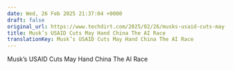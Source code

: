 ```yaml
---
date: Wed, 26 Feb 2025 21:37:04 +0000
draft: false
original_url: https://www.techdirt.com/2025/02/26/musks-usaid-cuts-may-hand-china-the-ai-race/
title: Musk’s USAID Cuts May Hand China The AI Race
translationKey: Musk’s USAID Cuts May Hand China The AI Race
---
```


Musk’s USAID Cuts May Hand China The AI Race
